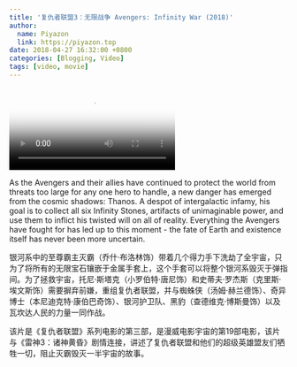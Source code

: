 ```yaml
---
title: '复仇者联盟3：无限战争 Avengers: Infinity War (2018)'
author:
  name: Piyazon
  link: https://piyazon.top
date: 2018-04-27 16:32:00 +0800
categories: [Blogging, Video]
tags: [video, movie]
---
```



<video id="player" class="weixin_video" playsinline controls x-webkit-airplay poster="https://git.lug.ustc.edu.cn/flame3/images/-/raw/main/movie/avengers-3.jpg"
  wxv="wxv_2187558854186631172" src="">
  <track kind="captions" label="English" src="https://piyazon.top/storage/assets/subtitles/avengers-3-ec.vtt" srclang="en"
      />
</video>

As the Avengers and their allies have continued to protect the world from threats too large for any one hero to handle, a new danger has emerged from the cosmic shadows: Thanos. A despot of intergalactic infamy, his goal is to collect all six Infinity Stones, artifacts of unimaginable power, and use them to inflict his twisted will on all of reality. Everything the Avengers have fought for has led up to this moment - the fate of Earth and existence itself has never been more uncertain.

银河系中的至尊霸主灭霸（乔什·布洛林饰）带着几个得力手下洗劫了全宇宙，只为了将所有的无限宝石镶嵌于金属手套上，这个手套可以将整个银河系毁灭于弹指间。为了拯救宇宙，托尼·斯塔克（小罗伯特·唐尼饰）和史蒂夫·罗杰斯（克里斯·埃文斯饰）需要摒弃前嫌，重组复仇者联盟，并与蜘蛛侠（汤姆·赫兰德饰）、奇异博士（本尼迪克特·康伯巴奇饰）、银河护卫队、黑豹（查德维克·博斯曼饰）以及瓦坎达人民的力量一同作战。

该片是《复仇者联盟》系列电影的第三部，是漫威电影宇宙的第19部电影，该片与《雷神3：诸神黄昏》剧情连接，讲述了复仇者联盟和他们的超级英雄盟友们牺牲一切，阻止灭霸毁灭一半宇宙的故事。
